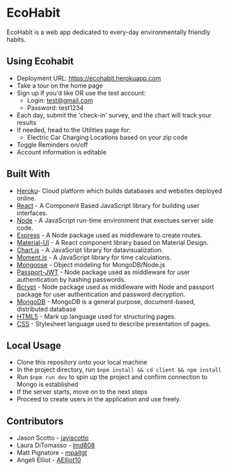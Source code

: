 # EcoHabit
EcoHabit is a web app dedicated to every-day environmentally friendly habits.

## Using Ecohabit
* Deployment URL: https://ecohabit.herokuapp.com
* Take a tour on the home page
* Sign up if you'd like OR use the test account:
    * Login: test@gmail.com
    * Password: test1234
* Each day, submit the 'check-in' survey, and the chart will track your results
* If needed, head to the Utilities page for:
    * Electric Car Charging Locations based on your zip code 
* Toggle Reminders on/off
* Account information is editable

## Built With
* [Heroku](https://www.heroku.com/)- Cloud platform which builds databases and websites deployed online. 
* [React](https://reactjs.org/) - A Component Based JavaScript library for building user interfaces.
* [Node](https://nodejs.org/en) - A JavaScript run-time environment that exectues server side code.
* [Express](https://www.npmjs.com/package/express) - A Node package used as middleware to create routes.
* [Material-UI](https://material-ui.com/) - A React component library based on Material Design.
* [Chart.js](https://www.chartjs.org/) - A JavaScript library for datavisualization.
* [Moment.js](https://momentjs.com/) - A JavaScript library for time calculations.
* [Mongoose](https://mongoosejs.com/docs/guide.html) -  Object modeling for MongoDB/Node.js
* [Passport-JWT](https://www.npmjs.com/package/passport) - Node package used as middleware for user authentication by hashing passwords. 
* [Bcrypt](https://www.npmjs.com/package/bcrypt) - Node package used as middleware with Node and passport package for user authentication and password decryption. 
* [MongoDB](https://www.mongodb.com/) - MongoDB is a general purpose, document-based, distributed database
* [HTML5](https://developer.mozilla.org/en-US/docs/Web/Guide/HTML/HTML5) - Mark up language used for structuring pages. 
* [CSS](https://developer.mozilla.org/en-US/docs/Web/CSS) - Stylesheet language used to describe presentation of pages. 


## Local Usage
* Clone this repository onto your local machine
* In the project directory, run `$npm install && cd client && npm install`
* Run `$npm run dev` to spin up the project and confirm connection to Mongo is established
* If the server starts, move on to the next steps
* Proceed to create users in the application and use freely.

## Contributors
* Jason Scotto - [jayjscotto](https://github.com/jayjscotto)
* Laura DiTomasso - [lmd808](https://github.com/lmd808)
* Matt Pignatore - [mpaitgt](https://github.com/mpaitgt)
* Angeli Elliot - [AElliot10](https://github.com/AElliott10)

